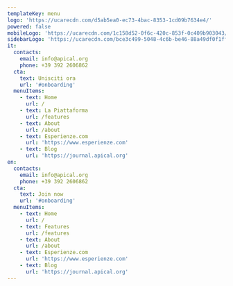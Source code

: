 ```yaml
---
templateKey: menu
logo: 'https://ucarecdn.com/d5ab5ea0-ec73-4bac-8353-1cd09b7634e4/'
powered: false
mobileLogo: 'https://ucarecdn.com/1c158d52-0f6c-420c-853f-0c409b903043/'
sidebarLogo: 'https://ucarecdn.com/bce3c499-5048-4c6b-be46-88a49df0f1ff/'
it:
  contacts:
    email: info@apical.org
    phone: +39 392 2606862
  cta:
    text: Unisciti ora
    url: '#onboarding'
  menuItems:
    - text: Home
      url: /
    - text: La Piattaforma
      url: /features
    - text: About
      url: /about
    - text: Esperienze.com
      url: 'https://www.esperienze.com'
    - text: Blog
      url: 'https://journal.apical.org'
en:
  contacts:
    email: info@apical.org
    phone: +39 392 2606862
  cta:
    text: Join now
    url: '#onboarding'
  menuItems:
    - text: Home
      url: /
    - text: Features
      url: /features
    - text: About
      url: /about
    - text: Esperienze.com
      url: 'https://www.esperienze.com'
    - text: Blog
      url: 'https://journal.apical.org'
---
```


